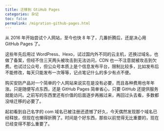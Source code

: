 ```yaml
---
title: 迁移到 GtiHub Pages
categories: 杂记
toc: false
permalink: /migration-github-pages.html
---
```


从 2016 年开始尝试个人网站，至今也快 8 年了，几番折腾后，还是决心用 GitHub Pages 了。

这些年先后用过 WordPress、Hexo，试过国内外不同的云主机，还换过域名，也做了备案，但经不住三天两头被攻击到无法访问，CDN 也一不注意就被攻击到欠费。也试过公众号，但公众号本质上是个信息发布平台，限制比较多，比如发布后不能修改，每天只能发布一次等等，记点笔记什么的多少有点不便。

购买安防产品对一个简单的个人网站来说实在是没有必要，而且各种费用也年年涨。只是随便写点东西，还是 GitHub Pages 简单省心，只要 GitHub 还提供服务就能访问。之前写的东西里还有价值的后面逐步再搬过来，再回过头去看，多数都没啥迁移的必要了。

起初看到自己名字的 com 域名已被注册还遗憾了好久，今天偶然发现那个域名已经释放，但现在也懒得折腾了。时间是个好东西，那些以前觉得无比重要的，现在已经变得不那么重要了。